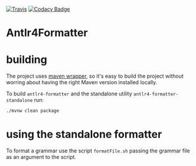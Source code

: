 [![Travis](https://api.travis-ci.org/antlr/Antlr4Formatter.png)](https://travis-ci.org/antlr/Antlr4Formatter)
[![Codacy Badge](https://api.codacy.com/project/badge/Grade/9ddedc7bd39e4d918898e0a6590373b2)](https://www.codacy.com/app/teverett/Antlr4Formatter_2?utm_source=github.com&amp;utm_medium=referral&amp;utm_content=teverett/Antlr4Formatter&amp;utm_campaign=Badge_Grade)

# Antlr4Formatter

building
====
The project uses [maven wrapper](https://github.com/takari/maven-wrapper), so it's easy to build the project without worring about having the right Maven version installed locally.

To build `antlr4-formatter` and the standalone utility `antlr4-formatter-standalone` run:

```bash
./mvnw clean package
```

using the standalone formatter
====

To format a grammar use the script `formatFile.sh` passing the grammar file as an argument to the script.

